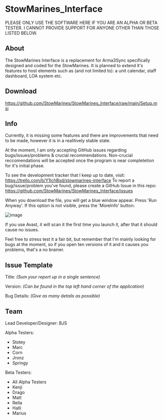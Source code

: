 # StowMarines_Interface

PLEASE ONLY USE THE SOFTWARE HERE IF YOU ARE AN ALPHA OR BETA TESTER. I CANNOT PROVIDE SUPPORT FOR ANYONE OTHER THAN THOSE LISTED BELOW.

## About
The StowMarines Interface is a replacement for Arma3Sync specifically designed and coded for the StowMarines. It is planned to extend it's features to host elements such as (and not limited to): a unit calendar, staff dashboard, LOA system etc.

## Download
https://github.com/StowMarines/StowMarines_Interface/raw/main/Setup.msi

## Info
Currently, it is missing some features and there are improvements that need to be made, however it is in a realitively stable state. 

At the moment, I am only accepting GitHub issues regarding bugs/issues/problems & crucial recommendations. Non-crucial reccomendations will be accepted once the program is near completetion for it's initial phase.

To see the development tracker that I keep up to date, visit: https://trello.com/b/Y1lchBxd/stowmarines-interface
To report a bug/issue/problem you've found, please create a GitHub Issue in this repo: https://github.com/StowMarines/StowMarines_Interface/issues

When you download the file, you will get a blue window appear. Press 'Run Anyway'. If this option is not visible, press the 'MoreInfo' button: 

![image](https://user-images.githubusercontent.com/68105236/119230888-0efbf500-bb16-11eb-8fd3-cf72949fc116.png)

If you use Avast, it will scan it the first time you launch it, after that it should cause no issues.

Feel free to stress test it a fair bit, but remember that I'm mainly looking for bugs at the moment, so if you open ten versions of it and it causes you problems, that's a no brainer.

## Issue Template

Title: _(Sum your report up in a single sentence)_

Version: _(Can be found in the top left hand corner of the application)_

Bug Details: _(Give as many details as possible)_

## Team

Lead Developer/Designer: BJS

Alpha Testers:
- Stotey
- Marc
- Corn
- Jronz
- Springy

Beta Testers:
- All Alpha Testers
- Kenji
- Drago
- Matt
- Rella
- Halli
- Marius
